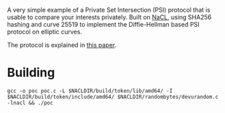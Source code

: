 A very simple example of a Private Set Intersection (PSI) protocol that is usable to compare your interests privately.
Built on [NaCL](http://nacl.cr.yp.to/), using SHA256 hashing and curve 25519 to implement the Diffie-Hellman based PSI protocol on elliptic curves.

The protocol is explained in [this paper](http://www.cs.cornell.edu/aevf/research/sigmod_2003.pdf).

Building
========
    gcc -o poc poc.c -L $NACLDIR/build/token/lib/amd64/ -I $NACLDIR/build/token/include/amd64/ $NACLDIR/randombytes/devurandom.c -lnacl && ./poc

